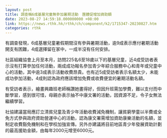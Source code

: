 ```yaml
---
layout: post
title: 調查稱6成基層兒童無參加暑期活動　團體促增加資助額
date: 2023-08-27 14:59:18.000000000 +08:00
link: https://news.rthk.hk/rthk/ch/component/k2/1715347-20230827.htm
categories: rthk
---
```


有調查發現，6成基層兒童暑假期間沒有參與暑期活動，逾9成表示應付暑期活動開支有困難，4成選擇留在家中，一成半沒有任何安排。

社區組織協會上月至本月，訪問225名6至18歲以下的基層兒童，近4成受訪者表示沒有打算參加任何活動，兩成成功報名參加青少年綜合服務中心和青年或兒童中心的活動，其中逾3成表示活動收費昂貴。也有近5成受訪者表示名額太少，未能成功參加活動，4成則認為政府應該增加免費或收費便宜的暑期活動名額。

有受訪者表示，繪畫興趣班老師稱讚她畫得好，但因升班需加學費，難以支付而中斷學習，感到很可惜，母親亦表示抽不中康文署的活動，因資源不足，令子女無法繼續學習。

社協建議當局應訂立清貧兒童及青少年活動收費減免機制，讓貧窮學童以半費或全免方式參與政府資助營運中心的活動，認為康文署需增加資助康樂活動的名額，並制定收費豁免機制和在學校加強宣傳。另外亦建議將目前地區青少年發展資助計劃的最高援助金額，由每年2000元增至6000元。
